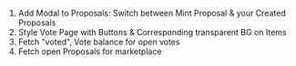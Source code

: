 1. Add Modal to Proposals: Switch between Mint Proposal & your Created Proposals
2. Style Vote Page with Buttons & Corresponding transparent BG on Items
3. Fetch "voted", Vote balance for open votes
4. Fetch open Proposals for marketplace
